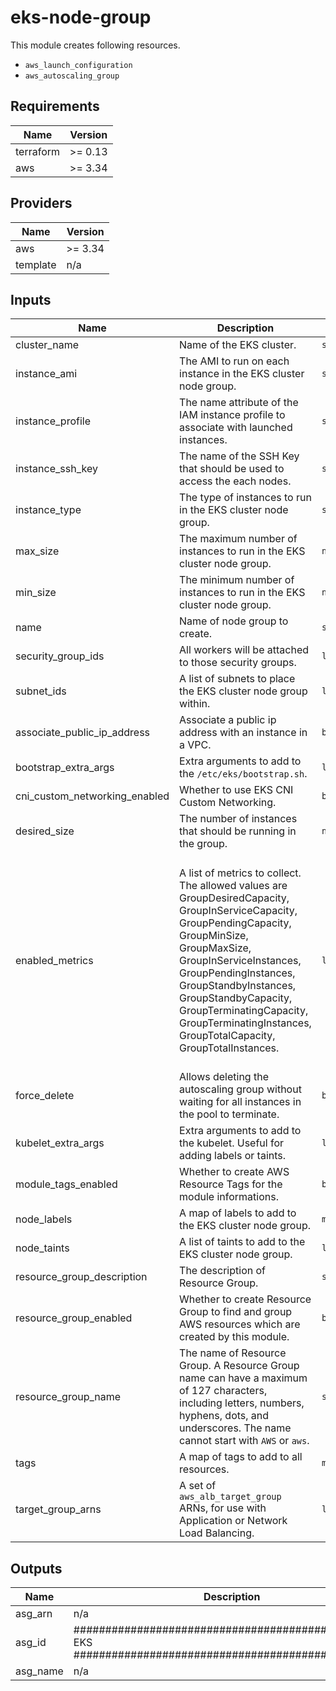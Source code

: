 # eks-node-group

This module creates following resources.

- `aws_launch_configuration`
- `aws_autoscaling_group`

<!-- BEGINNING OF PRE-COMMIT-TERRAFORM DOCS HOOK -->
## Requirements

| Name | Version |
|------|---------|
| terraform | >= 0.13 |
| aws | >= 3.34 |

## Providers

| Name | Version |
|------|---------|
| aws | >= 3.34 |
| template | n/a |

## Inputs

| Name | Description | Type | Default | Required |
|------|-------------|------|---------|:--------:|
| cluster\_name | Name of the EKS cluster. | `string` | n/a | yes |
| instance\_ami | The AMI to run on each instance in the EKS cluster node group. | `string` | n/a | yes |
| instance\_profile | The name attribute of the IAM instance profile to associate with launched instances. | `string` | n/a | yes |
| instance\_ssh\_key | The name of the SSH Key that should be used to access the each nodes. | `string` | n/a | yes |
| instance\_type | The type of instances to run in the EKS cluster node group. | `string` | n/a | yes |
| max\_size | The maximum number of instances to run in the EKS cluster node group. | `number` | n/a | yes |
| min\_size | The minimum number of instances to run in the EKS cluster node group. | `number` | n/a | yes |
| name | Name of node group to create. | `string` | n/a | yes |
| security\_group\_ids | All workers will be attached to those security groups. | `list(string)` | n/a | yes |
| subnet\_ids | A list of subnets to place the EKS cluster node group within. | `list(string)` | n/a | yes |
| associate\_public\_ip\_address | Associate a public ip address with an instance in a VPC. | `bool` | `false` | no |
| bootstrap\_extra\_args | Extra arguments to add to the `/etc/eks/bootstrap.sh`. | `list(string)` | `[]` | no |
| cni\_custom\_networking\_enabled | Whether to use EKS CNI Custom Networking. | `bool` | `false` | no |
| desired\_size | The number of instances that should be running in the group. | `number` | `null` | no |
| enabled\_metrics | A list of metrics to collect. The allowed values are GroupDesiredCapacity, GroupInServiceCapacity, GroupPendingCapacity, GroupMinSize, GroupMaxSize, GroupInServiceInstances, GroupPendingInstances, GroupStandbyInstances, GroupStandbyCapacity, GroupTerminatingCapacity, GroupTerminatingInstances, GroupTotalCapacity, GroupTotalInstances. | `list(string)` | <pre>[<br>  "GroupMinSize",<br>  "GroupMaxSize",<br>  "GroupDesiredCapacity",<br>  "GroupInServiceCapacity",<br>  "GroupInServiceInstances",<br>  "GroupPendingCapacity",<br>  "GroupPendingInstances",<br>  "GroupStandbyCapacity",<br>  "GroupStandbyInstances",<br>  "GroupTerminatingCapacity",<br>  "GroupTerminatingInstances",<br>  "GroupTotalCapacity",<br>  "GroupTotalInstances"<br>]</pre> | no |
| force\_delete | Allows deleting the autoscaling group without waiting for all instances in the pool to terminate. | `bool` | `false` | no |
| kubelet\_extra\_args | Extra arguments to add to the kubelet. Useful for adding labels or taints. | `list(string)` | `[]` | no |
| module\_tags\_enabled | Whether to create AWS Resource Tags for the module informations. | `bool` | `true` | no |
| node\_labels | A map of labels to add to the EKS cluster node group. | `map(string)` | `{}` | no |
| node\_taints | A list of taints to add to the EKS cluster node group. | `list(string)` | `[]` | no |
| resource\_group\_description | The description of Resource Group. | `string` | `"Managed by Terraform."` | no |
| resource\_group\_enabled | Whether to create Resource Group to find and group AWS resources which are created by this module. | `bool` | `true` | no |
| resource\_group\_name | The name of Resource Group. A Resource Group name can have a maximum of 127 characters, including letters, numbers, hyphens, dots, and underscores. The name cannot start with `AWS` or `aws`. | `string` | `""` | no |
| tags | A map of tags to add to all resources. | `map(string)` | `{}` | no |
| target\_group\_arns | A set of `aws_alb_target_group` ARNs, for use with Application or Network Load Balancing. | `list(string)` | `[]` | no |

## Outputs

| Name | Description |
|------|-------------|
| asg\_arn | n/a |
| asg\_id | ################################################## EKS ################################################## |
| asg\_name | n/a |

<!-- END OF PRE-COMMIT-TERRAFORM DOCS HOOK -->

